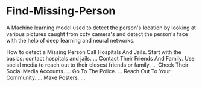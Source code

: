 # Find-Missing-Person

A Machine learning model used to detect the person's location by looking at various pictures caught from cctv camera's and detect the person's face with the help of deep learning and neural networks.

How to detect a Missing Person
    Call Hospitals And Jails. Start with the basics: contact hospitals and jails. ...
    Contact Their Friends And Family. Use social media to reach out to their closest friends or family. ...
    Check Their Social Media Accounts. ...
    Go To The Police. ...
    Reach Out To Your Community. ...
    Make Posters. ...
    
    
    
    
    

